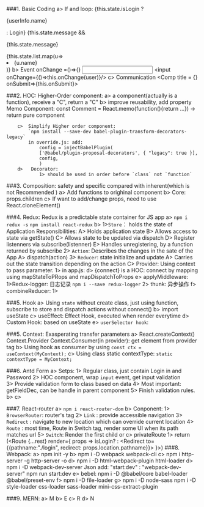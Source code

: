 ###1.  Basic Coding
    a>  If and loop: 
            {this.state.isLogin ? <p>{userInfo.name}</p> : Login}
            {this.state.message && <p>{this.state.message} </p>
            {this.state.list.map(u=><li>{u.name}</li>)}
    b>  Event
            onChange =()=>{}
            <input onChange={this.onChange}/>
            <input onChange={()=>this.onChange(user)}/>
    c>  Communication
            <Comp title = {} onSubmit=>{this.onSubmit}>
            
            
###2.  HOC: Higher-Order component: 
        a>  a component(actually is a function), receive a "C", return a "C"
        b>  improve reusability, add property
            Memo Component:
                const Comment = React.memo(function(){return ...}) -> return pure component             

        c>  Simplify Higher order component:
            `npm install --save-dev babel-plugin-transform-decorators-legacy`
            in override.js: add:
                config = injectBabelPlugin(
                ['@babel/plugin-proposal-decorators', { "legacy": true }],
                config,
                )
        d>   Decorator:
                1> should be used in order before `class` not `function`

###3.  Composition: safety and specific compared with inherent(which is not Recommended )
        a>  Add functions to orighinal component
        b>  Core: props.children 
        c>  If want to add/change props, need to use React.cloneElement()
        
        
        
###4.  Redux:  Redux is a predictable state container for JS app
        a>  `npm i redux -s`
            `npm install react-redux`
        b>  1>`Store`： holds the state of Application
                Responsibilities:
                    A> Holds application state
                    B> Allows access to state via getState()
                    C> Allows state to be updated via dispatch
                    D> Register listenners via subscribe(listenner)
                    E> Handles unregistering, by a function returned  by subscribe
            2> `Action`: Describes the changes in the sate of the App
                    A> dispatch(action)
            3> `Reducer`: state initialize and update
                    A> Carries out the state transition depending on the action
        C> Provider: Using context to pass parameter.
            1>  in app.js: <Provider store={store}>
        d> {connect} is a HOC:
                connect by mapping using mapStateToPRops and mapDispatchToProps
        e>  applyMiddleware:
                1>Redux-logger: 日志记录
                    `npm i --save redux-logger`
                2> thunk: 异步操作
        f>  combineReducer:
                1> 

         

###5. Hook
        a> Using `state` without create class, just using function,
            subscribe to store and dispatch actions without connect()
        b> import useState
        c> useEffect: Effect Hook, executed when render everytime
        d> Custom Hook: based on useState
        e> `userSelector hook`: 

###5. Context:
      Exasperating transfer parameters
        a> React.createContext()
         Context.Provider
                Context.Consumer(in provider): get element from provider tag
        b> Using hook as consumer by using
                `const ctx = useContext(MyContext);`
        c> Using class static contextType:
                `static contextType = MyContext;`
      
###6. Antd Form
        a> Setps:
            1> Regular class, just contain Login in and Password
            2> HOC component, wrap `input`  event, get input validation   
            3> Provide validation form to class based on data
            4> Most important: getFieldDec, can be handle in parent component
            5> Finish validation rules.
        b>
        c>

###7. React-router
        a>  `npm i react-router-dom`
        b>  Conponent:
            1> `BrowserRouter`:  router's tag
            2> `Link` : provide accessible navigation 
            3> `Redirect` :  navigate to new location which can override current location
            4> `Route` : most time, Route in Switch tag, render some UI when its path matches url
            5> `Switch`: Render the first child <Route> or <Redirect>
        c>  privateRoute
            1>   return (<Route {...rest} render={
                            props =>
                                isLogin? <Comp></Comp> :
                                    <Redirect to={{pathname:"./login", redirect: props.location.pathname}}></Redirect>
                        }></Route>)
###8. Webpack:
        a> npm init -y
        b> npm i -D webpack webpack-cli
        c> npm i http-server -g
            http-server -o
         d> npm i -D html-webpack-plugin html-loader
         d> npm i -D webpack-dev-server
            Json add:  "start:dev" : "webpack-dev-server"
            npm run start:dev
         e> bebel:
            npm i -D @babel/core babel-loader @babel/preset-env
         f> npm i -D file-loader
         g> npm i -D node-sass
            npm i -D style-loader css-loader sass-loader mini-css-extract-plugin

###9. MERN:
        a>  M
        b>  E
        c>  R
        d>  N
